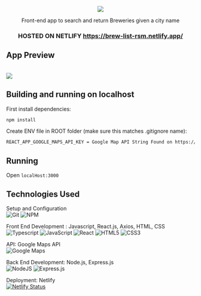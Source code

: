 <p align="center">
  <img src="https://user-images.githubusercontent.com/92830192/188291055-341d0f55-6d53-40ef-88c1-572fbf109583.png" />
</p>

  <div align="center">
            <span>Front-end app to search and return Breweries given a city name </span>

### HOSTED ON NETLIFY https://brew-list-rsm.netlify.app/ ###

</div>

## App Preview
<br />
  <img src="https://media.giphy.com/media/GET7ctS0NdQfxG0Gta/giphy.gif"/><br />
</div>
  
## Building and running on localhost

First install dependencies:

```sh
npm install
```
Create ENV file in ROOT folder (make sure this matches .gitignore name):
```sh
REACT_APP_GOOGLE_MAPS_API_KEY = Google Map API String Found on https://developers.google.com/maps
```
## Running

Open `localHost:3000`

## Technologies Used
Setup and Configuration \
![Git](https://img.shields.io/badge/git-%23F05033.svg?style=for-the-badge&logo=git&logoColor=white)
![NPM](https://img.shields.io/badge/NPM-%23000000.svg?style=for-the-badge&logo=npm&logoColor=white)

Front End Development : Javascript, React.js, Axios, HTML, CSS \
![Typescript](https://img.shields.io/badge/TypeScript-007ACC?style=for-the-badge&logo=typescript&logoColor=white)
![JavaScript](https://img.shields.io/badge/javascript-%23323330.svg?style=for-the-badge&logo=javascript&logoColor=%23F7DF1E)
![React](https://img.shields.io/badge/react-%2320232a.svg?style=for-the-badge&logo=react&logoColor=%2361DAFB)
![HTML5](https://img.shields.io/badge/html5-%23E34F26.svg?style=for-the-badge&logo=html5&logoColor=white)
![CSS3](https://img.shields.io/badge/css3-%231572B6.svg?style=for-the-badge&logo=css3&logoColor=white)

API: Google Maps API \
![Google Maps](https://img.shields.io/badge/Google%20Maps-API-blue)

Back End Development: Node.js, Express.js \
![NodeJS](https://img.shields.io/badge/node.js-6DA55F?style=for-the-badge&logo=node.js&logoColor=white)
![Express.js](https://img.shields.io/badge/express.js-%23404d59.svg?style=for-the-badge&logo=express&logoColor=%2361DAFB)


Deployment: Netlify \
[![Netlify Status](https://api.netlify.com/api/v1/badges/e410e06e-c68c-42bd-b43a-d5c48e155c72/deploy-status)](https://app.netlify.com/sites/brew-list-rsm/deploys)
